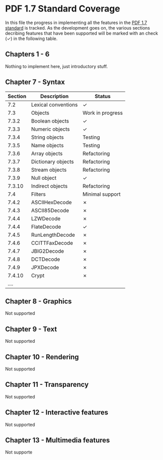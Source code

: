 # PDF 1.7 Standard Coverage

In this file the progress in implementing all the features in the [PDF 1.7 standard](http://wwwimages.adobe.com/www.adobe.com/content/dam/acom/en/devnet/pdf/pdfs/PDF32000_2008.pdf) is tracked.
As the development goes on, the various sections decribing features that have been supported
will be marked with an check (✓) in the following table.

## Chapters 1 - 6

Nothing to implement here, just introductory stuff.

## Chapter 7 - Syntax

| Section           | Description         | Status           |
| ----------------- | -----------         | ---------------- |
| 7.2               | Lexical conventions | ✓                |
| 7.3               | Objects             | Work in progress |
| 7.3.2             | Boolean objects     | ✓                |
| 7.3.3             | Numeric objects     | ✓                |
| 7.3.4             | String objects      | Testing          |
| 7.3.5             | Name objects        | Testing          |
| 7.3.6             | Array objects       | Refactoring      |
| 7.3.7             | Dictionary objects  | Refactoring      |
| 7.3.8             | Stream objects      | Refactoring      |
| 7.3.9             | Null object         | ✓                |
| 7.3.10            | Indirect objects    | Refactoring      |
| 7.4               | Filters             | Minimal support  |
| 7.4.2             | ASCIIHexDecode      | ✗                |
| 7.4.3             | ASCII85Decode       | ✗                |
| 7.4.4             | LZWDecode           | ✗                |
| 7.4.4             | FlateDecode         | ✓                |
| 7.4.5             | RunLengthDecode     | ✗                |
| 7.4.6             | CCITTFaxDecode      | ✗                |
| 7.4.7             | JBIG2Decode         | ✗                |
| 7.4.8             | DCTDecode           | ✗                |
| 7.4.9             | JPXDecode           | ✗                |
| 7.4.10            | Crypt               | ✗                |
| ....                                                       |


## Chapter 8 - Graphics

Not supported

## Chapter 9 - Text

Not supported

## Chapter 10 - Rendering

Not supported

## Chapter 11 - Transparency

Not supported


## Chapter 12 - Interactive features

Not supported

## Chapter 13 - Multimedia features

Not supporte